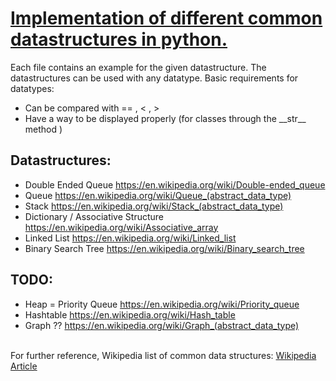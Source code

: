 # <u>Implementation of different common datastructures in python.</u>

Each file contains an example for the given datastructure.
The datastructures can be used with any datatype.
Basic requirements for datatypes:

- Can be compared with == , < , >
- Have a way to be displayed properly (for classes through the \_\_str\_\_ method )

## Datastructures:

- Double Ended Queue https://en.wikipedia.org/wiki/Double-ended_queue
- Queue https://en.wikipedia.org/wiki/Queue_(abstract_data_type)
- Stack https://en.wikipedia.org/wiki/Stack_(abstract_data_type)
- Dictionary / Associative Structure https://en.wikipedia.org/wiki/Associative_array
- Linked List https://en.wikipedia.org/wiki/Linked_list
- Binary Search Tree https://en.wikipedia.org/wiki/Binary_search_tree

## TODO:

- Heap = Priority Queue https://en.wikipedia.org/wiki/Priority_queue
- Hashtable https://en.wikipedia.org/wiki/Hash_table
- Graph ?? https://en.wikipedia.org/wiki/Graph_(abstract_data_type)

<br>
For further reference, Wikipedia list of common data structures:
<a href = "https://en.wikipedia.org/wiki/List_of_data_structures">Wikipedia Article</a>
